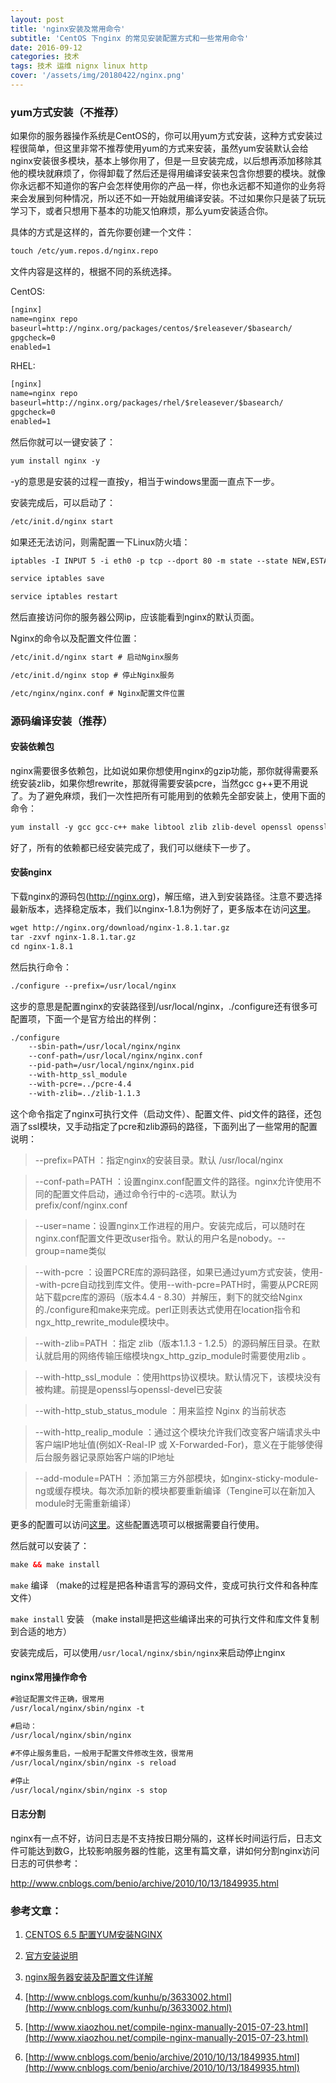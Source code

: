 ```yaml
---
layout: post
title: 'nginx安装及常用命令'
subtitle: 'CentOS 下nginx 的常见安装配置方式和一些常用命令'
date: 2016-09-12
categories: 技术
tags: 技术 运维 nignx linux http 
cover: '/assets/img/20180422/nginx.png'
---
```


### yum方式安装（不推荐）

如果你的服务器操作系统是CentOS的，你可以用yum方式安装，这种方式安装过程很简单，但这里非常不推荐使用yum的方式来安装，虽然yum安装默认会给nginx安装很多模块，基本上够你用了，但是一旦安装完成，以后想再添加移除其他的模块就麻烦了，你得卸载了然后还是得用编译安装来包含你想要的模块。就像你永远都不知道你的客户会怎样使用你的产品一样，你也永远都不知道你的业务将来会发展到何种情况，所以还不如一开始就用编译安装。不过如果你只是装了玩玩学习下，或者只想用下基本的功能又怕麻烦，那么yum安装适合你。

具体的方式是这样的，首先你要创建一个文件：

```XML
touch /etc/yum.repos.d/nginx.repo
```

文件内容是这样的，根据不同的系统选择。

CentOS:

```XML
[nginx]
name=nginx repo
baseurl=http://nginx.org/packages/centos/$releasever/$basearch/
gpgcheck=0
enabled=1
```

RHEL:

```XML
[nginx]
name=nginx repo
baseurl=http://nginx.org/packages/rhel/$releasever/$basearch/
gpgcheck=0
enabled=1
```

然后你就可以一键安装了：

```XML
yum install nginx -y
```

-y的意思是安装的过程一直按y，相当于windows里面一直点下一步。

安装完成后，可以启动了：

```XML
/etc/init.d/nginx start
```

如果还无法访问，则需配置一下Linux防火墙：

```XML
iptables -I INPUT 5 -i eth0 -p tcp --dport 80 -m state --state NEW,ESTABLISHED -j ACCEPT

service iptables save

service iptables restart
```

然后直接访问你的服务器公网ip，应该能看到nginx的默认页面。

Nginx的命令以及配置文件位置：

```XML
/etc/init.d/nginx start # 启动Nginx服务

/etc/init.d/nginx stop # 停止Nginx服务

/etc/nginx/nginx.conf # Nginx配置文件位置
```

### 源码编译安装（推荐）

#### 安装依赖包
nginx需要很多依赖包，比如说如果你想使用nginx的gzip功能，那你就得需要系统安装zlib，如果你想rewrite，那就得需要安装pcre，当然gcc g++更不用说了。为了避免麻烦，我们一次性把所有可能用到的依赖先全部安装上，使用下面的命令：

```XML
yum install -y gcc gcc-c++ make libtool zlib zlib-devel openssl openssl-devel pcre pcre-devel
```

好了，所有的依赖都已经安装完成了，我们可以继续下一步了。

#### 安装nginx

下载nginx的源码包(http://nginx.org)，解压缩，进入到安装路径。注意不要选择最新版本，选择稳定版本，我们以nginx-1.8.1为例好了，更多版本在访问[这里](http://nginx.org/download/)。

```XML
wget http://nginx.org/download/nginx-1.8.1.tar.gz
tar -zxvf nginx-1.8.1.tar.gz
cd nginx-1.8.1
```

然后执行命令：

```XML
./configure --prefix=/usr/local/nginx
```

这步的意思是配置nginx的安装路径到/usr/local/nginx，./configure还有很多可配置项，下面一个是官方给出的样例：

```XML
./configure
    --sbin-path=/usr/local/nginx/nginx
    --conf-path=/usr/local/nginx/nginx.conf
    --pid-path=/usr/local/nginx/nginx.pid
    --with-http_ssl_module
    --with-pcre=../pcre-4.4
    --with-zlib=../zlib-1.1.3
```

这个命令指定了nginx可执行文件（启动文件）、配置文件、pid文件的路径，还包涵了ssl模块，又手动指定了pcre和zlib源码的路径，下面列出了一些常用的配置说明：

> --prefix=PATH ：指定nginx的安装目录。默认 /usr/local/nginx

> --conf-path=PATH ：设置nginx.conf配置文件的路径。nginx允许使用不同的配置文件启动，通过命令行中的-c选项。默认为prefix/conf/nginx.conf

> --user=name：设置nginx工作进程的用户。安装完成后，可以随时在nginx.conf配置文件更改user指令。默认的用户名是nobody。--group=name类似

> --with-pcre ：设置PCRE库的源码路径，如果已通过yum方式安装，使用--with-pcre自动找到库文件。使用--with-pcre=PATH时，需要从PCRE网站下载pcre库的源码（版本4.4 - 8.30）并解压，剩下的就交给Nginx的./configure和make来完成。perl正则表达式使用在location指令和 ngx_http_rewrite_module模块中。

> --with-zlib=PATH ：指定 zlib（版本1.1.3 - 1.2.5）的源码解压目录。在默认就启用的网络传输压缩模块ngx_http_gzip_module时需要使用zlib 。

> --with-http_ssl_module ：使用https协议模块。默认情况下，该模块没有被构建。前提是openssl与openssl-devel已安装

> --with-http_stub_status_module ：用来监控 Nginx 的当前状态
 
> --with-http_realip_module ：通过这个模块允许我们改变客户端请求头中客户端IP地址值(例如X-Real-IP 或 X-Forwarded-For)，意义在于能够使得后台服务器记录原始客户端的IP地址

> --add-module=PATH ：添加第三方外部模块，如nginx-sticky-module-ng或缓存模块。每次添加新的模块都要重新编译（Tengine可以在新加入module时无需重新编译）

更多的配置可以访问[这里](https://www.nginx.com/resources/wiki/start/topics/tutorials/installoptions/)。这些配置选项可以根据需要自行使用。

然后就可以安装了：

```XML
make && make install
```

`make` 编译 （make的过程是把各种语言写的源码文件，变成可执行文件和各种库文件）

`make install` 安装 （make install是把这些编译出来的可执行文件和库文件复制到合适的地方）

安装完成后，可以使用`/usr/local/nginx/sbin/nginx`来启动停止nginx

#### nginx常用操作命令

```XML
#验证配置文件正确，很常用
/usr/local/nginx/sbin/nginx -t

#启动：
/usr/local/nginx/sbin/nginx 

#不停止服务重启，一般用于配置文件修改生效，很常用
/usr/local/nginx/sbin/nginx -s reload

#停止
/usr/local/nginx/sbin/nginx -s stop
```


#### 日志分割

nginx有一点不好，访问日志是不支持按日期分隔的，这样长时间运行后，日志文件可能达到数G，比较影响服务器的性能，这里有篇文章，讲如何分割nginx访问日志的可供参考：

http://www.cnblogs.com/benio/archive/2010/10/13/1849935.html

### 参考文章：

1. [CENTOS 6.5 配置YUM安装NGINX](http://my.oschina.net/VincentJiang/blog/224993)

2. [官方安装说明](https://www.nginx.com/resources/wiki/start/topics/tutorials/install/)

3. [nginx服务器安装及配置文件详解](http://seanlook.com/2015/05/17/nginx-install-and-config/)

4. [http://www.cnblogs.com/kunhu/p/3633002.html](http://www.cnblogs.com/kunhu/p/3633002.html)

5. [http://www.xiaozhou.net/compile-nginx-manually-2015-07-23.html](http://www.xiaozhou.net/compile-nginx-manually-2015-07-23.html)

6. [http://www.cnblogs.com/benio/archive/2010/10/13/1849935.html](http://www.cnblogs.com/benio/archive/2010/10/13/1849935.html)

